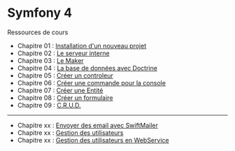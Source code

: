 # Symfony 4

Ressources de cours

- Chapitre 01 : [Installation d'un nouveau projet](https://github.com/OSW3-Campus/Symfony4/tree/chapitre-01)
- Chapitre 02 : [Le serveur interne](https://github.com/OSW3-Campus/Symfony4/tree/chapitre-02)
- Chapitre 03 : [Le Maker](https://github.com/OSW3-Campus/Symfony4/tree/chapitre-03)
- Chapitre 04 : [La base de données avec Doctrine](https://github.com/OSW3-Campus/Symfony4/tree/chapitre-04)
- Chapitre 05 : [Créer un controleur](https://github.com/OSW3-Campus/Symfony4/tree/chapitre-05)
- Chapitre 06 : [Créer une commande pour la console](https://github.com/OSW3-Campus/Symfony4/tree/chapitre-06)
- Chapitre 07 : [Créer une Entité](https://github.com/OSW3-Campus/Symfony4/tree/chapitre-07)
- Chapitre 08 : [Créer un formulaire](https://github.com/OSW3-Campus/Symfony4/tree/chapitre-08)
- Chapitre 09 : [C.R.U.D.](https://github.com/OSW3-Campus/Symfony4/tree/chapitre-09)


---

- Chapitre xx : [Envoyer des email avec SwiftMailer](https://github.com/OSW3-Campus/Symfony4/tree/swiftmailer)
- Chapitre xx : [Gestion des utilisateurs](https://github.com/OSW3-Campus/Symfony4/tree/user)
- Chapitre xx : [Gestion des utilisateurs en WebService](https://github.com/OSW3-Campus/Symfony4/tree/user-webservice)